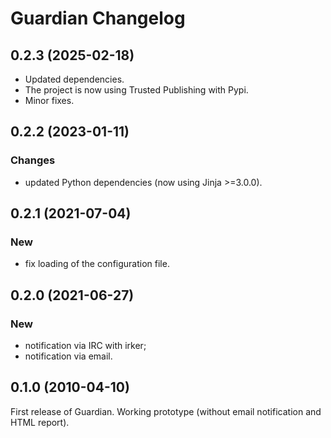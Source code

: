 Guardian Changelog
==================

## 0.2.3 (2025-02-18)

- Updated dependencies.
- The project is now using Trusted Publishing with Pypi.
- Minor fixes.


## 0.2.2 (2023-01-11)

### Changes

- updated Python dependencies (now using Jinja >=3.0.0).


## 0.2.1 (2021-07-04)

### New

- fix loading of the configuration file.


## 0.2.0 (2021-06-27)

### New

- notification via IRC with irker;
- notification via email.


## 0.1.0 (2010-04-10)

First release of Guardian. Working prototype (without email notification
and HTML report).
